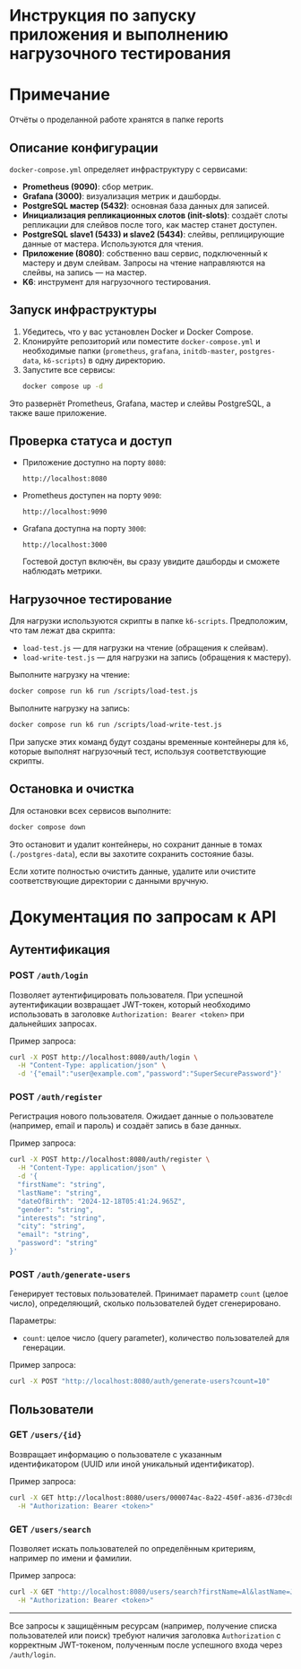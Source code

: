 

# Инструкция по запуску приложения и выполнению нагрузочного тестирования

# Примечание

Отчёты о проделанной работе хранятся в папке reports

## Описание конфигурации

`docker-compose.yml` определяет инфраструктуру с сервисами:

- **Prometheus (9090)**: сбор метрик.
- **Grafana (3000)**: визуализация метрик и дашборды.
- **PostgreSQL мастер (5432)**: основная база данных для записей.
- **Инициализация репликационных слотов (init-slots)**: создаёт слоты репликации для слейвов после того, как мастер станет доступен.
- **PostgreSQL slave1 (5433) и slave2 (5434)**: слейвы, реплицирующие данные от мастера. Используются для чтения.
- **Приложение (8080)**: собственно ваш сервис, подключенный к мастеру и двум слейвам. Запросы на чтение направляются на слейвы, на запись — на мастер.
- **K6**: инструмент для нагрузочного тестирования.

## Запуск инфраструктуры

1. Убедитесь, что у вас установлен Docker и Docker Compose.
2. Клонируйте репозиторий или поместите `docker-compose.yml` и необходимые папки (`prometheus`, `grafana`, `initdb-master`, `postgres-data`, `k6-scripts`) в одну директорию.
3. Запустите все сервисы:
   ```bash
   docker compose up -d
   ```

Это развернёт Prometheus, Grafana, мастер и слейвы PostgreSQL, а также ваше приложение.

## Проверка статуса и доступ

- Приложение доступно на порту `8080`:
  ```
  http://localhost:8080
  ```

- Prometheus доступен на порту `9090`:
  ```
  http://localhost:9090
  ```

- Grafana доступна на порту `3000`:
  ```
  http://localhost:3000
  ```
  Гостевой доступ включён, вы сразу увидите дашборды и сможете наблюдать метрики.

## Нагрузочное тестирование

Для нагрузки используются скрипты в папке `k6-scripts`. Предположим, что там лежат два скрипта:

- `load-test.js` — для нагрузки на чтение (обращения к слейвам).
- `load-write-test.js` — для нагрузки на запись (обращения к мастеру).

Выполните нагрузку на чтение:
```bash
docker compose run k6 run /scripts/load-test.js
```

Выполните нагрузку на запись:
```bash
docker compose run k6 run /scripts/load-write-test.js
```

При запуске этих команд будут созданы временные контейнеры для `k6`, которые выполнят нагрузочный тест, используя соответствующие скрипты.

## Остановка и очистка

Для остановки всех сервисов выполните:
```bash
docker compose down
```

Это остановит и удалит контейнеры, но сохранит данные в томах (`./postgres-data`), если вы захотите сохранить состояние базы.

Если хотите полностью очистить данные, удалите или очистите соответствующие директории с данными вручную.

# Документация по запросам к API

## Аутентификация

### POST `/auth/login`
Позволяет аутентифицировать пользователя. При успешной аутентификации возвращает JWT-токен, который необходимо использовать в заголовке `Authorization: Bearer <token>` при дальнейших запросах.

Пример запроса:
```bash
curl -X POST http://localhost:8080/auth/login \
  -H "Content-Type: application/json" \
  -d '{"email":"user@example.com","password":"SuperSecurePassword"}'
```

### POST `/auth/register`
Регистрация нового пользователя. Ожидает данные о пользователе (например, email и пароль) и создаёт запись в базе данных.

Пример запроса:
```bash
curl -X POST http://localhost:8080/auth/register \
  -H "Content-Type: application/json" \
  -d '{
  "firstName": "string",
  "lastName": "string",
  "dateOfBirth": "2024-12-18T05:41:24.965Z",
  "gender": "string",
  "interests": "string",
  "city": "string",
  "email": "string",
  "password": "string"
}'
```

### POST `/auth/generate-users`
Генерирует тестовых пользователей. Принимает параметр `count` (целое число), определяющий, сколько пользователей будет сгенерировано.

Параметры:
- `count`: целое число (query parameter), количество пользователей для генерации.

Пример запроса:
```bash
curl -X POST "http://localhost:8080/auth/generate-users?count=10"
```

## Пользователи

### GET `/users/{id}`
Возвращает информацию о пользователе с указанным идентификатором (UUID или иной уникальный идентификатор).

Пример запроса:
```bash
curl -X GET http://localhost:8080/users/000074ac-8a22-450f-a836-d730cd8c2a00 \
  -H "Authorization: Bearer <token>"
```

### GET `/users/search`
Позволяет искать пользователей по определённым критериям, например по имени и фамилии.

Пример запроса:
```bash
curl -X GET "http://localhost:8080/users/search?firstName=Al&lastName=Jo" \
  -H "Authorization: Bearer <token>"
```

---

Все запросы к защищённым ресурсам (например, получение списка пользователей или поиск) требуют наличия заголовка `Authorization` с корректным JWT-токеном, полученным после успешного входа через `/auth/login`.
```